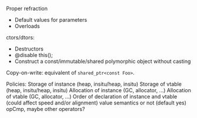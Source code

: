Proper refraction
  * Default values for parameters
  * Overloads

ctors/dtors:
  * Destructors
  * @disable this();
  * Construct a const/immutable/shared polymorphic object without casting

Copy-on-write: equivalent of `shared_ptr<const Foo>`.

Policies:
   Storage of instance (heap, insitu/heap, insitu)
   Storage of vtable (heap, insitu/heap, insitu)
   Allocation of instance (GC, allocator, ...)
   Allocation of vtable (GC, allocator, ...)
   Order of declaration of instance and vtable (could affect speed and/or alignment)
   value semantics or not (default yes)
   opCmp, maybe other operators?
